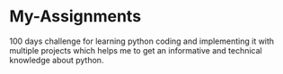 # My-Assignments
100 days challenge for learning python coding and implementing it with multiple projects which helps me to get an informative and technical knowledge about python.
